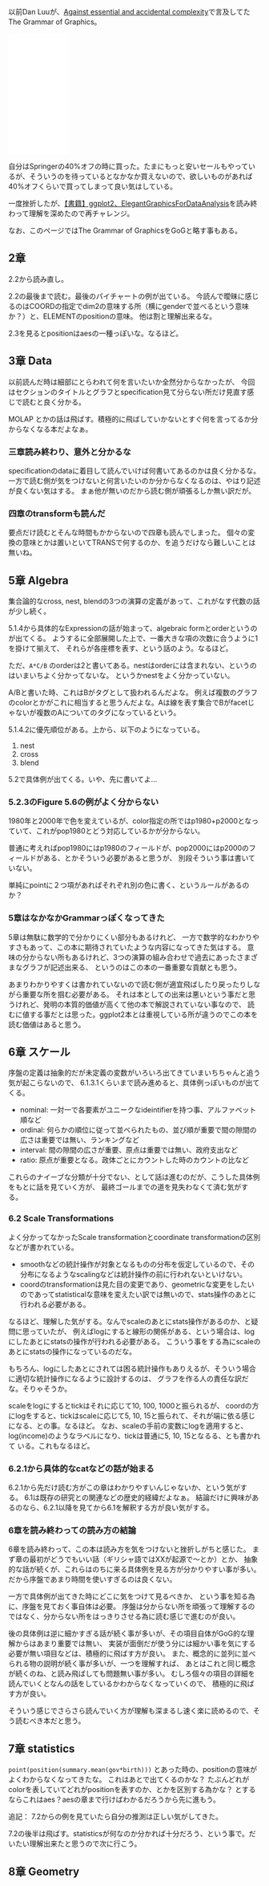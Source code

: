 以前Dan Luuが、[Against essential and accidental complexity](https://danluu.com/essential-complexity/)で言及してたThe Grammar of Graphics。

<iframe style="width:120px;height:240px;" marginwidth="0" marginheight="0" scrolling="no" frameborder="0" src="//rcm-fe.amazon-adsystem.com/e/cm?lt1=_blank&bc1=000000&IS2=1&bg1=FFFFFF&fc1=000000&lc1=0000FF&t=karino203-22&language=ja_JP&o=9&p=8&l=as4&m=amazon&f=ifr&ref=as_ss_li_til&asins=B00HWUVHXK&linkId=0e7b53a6005ea66f8e781a7f8376e0e3"></iframe>

自分はSpringerの40%オフの時に買った。たまにもっと安いセールもやっているが、そういうのを待っているとなかなか買えないので、欲しいものがあれば40%オフくらいで買ってしまって良い気はしている。

一度挫折したが、[【書籍】ggplot2、ElegantGraphicsForDataAnalysis](【書籍】ggplot2、ElegantGraphicsForDataAnalysis.md)を読み終わって理解を深めたので再チャレンジ。

なお、このページではThe Grammar of GraphicsをGoGと略す事もある。

## 2章

2.2から読み直し。

2.2の最後まで読む。最後のパイチャートの例が出ている。
今読んで曖昧に感じるのはCOORDの指定でdim2の意味する所（横にgenderで並べるという意味か？）と、ELEMENTのpositionの意味。
他は割と理解出来るな。

2.3を見るとpositionはaesの一種っぽいな。なるほど。

## 3章 Data

以前読んだ時は細部にとらわれて何を言いたいか全然分からなかったが、
今回はセクションのタイトルとグラフとspecification見て分らない所だけ見直す感じで読むと良く分かる。

MOLAP とかの話は飛ばす。積極的に飛ばしていかないとすぐ何を言ってるか分からなくなる本だよなぁ。

### 三章読み終わり、意外と分かるな

specificationのdataに着目して読んでいけば何書いてあるのかは良く分かるな。
一方で読む側が気をつけないと何言いたいのか分からなくなるのは、やはり記述が良くない気はする。
まぁ他が無いのだから読む側が頑張るしか無い訳だが。

### 四章のtransformも読んだ

要点だけ読むとそんな時間もかからないので四章も読んでしまった。
個々の変換の意味とかは置いといてTRANSで何するのか、を追うだけなら難しいことは無いね。

## 5章 Algebra

集合論的なcross, nest, blendの3つの演算の定義があって、これがなす代数の話が少し続く。

5.1.4から具体的なExpressionの話が始まって、algebraic formとorderというのが出てくる。
ようするに全部展開した上で、一番大きな項の次数に合うように1を掛けて揃えて、
それらが各座標を表す、という話のよう。なるほど。

ただ、`A*C/B` のorderは2と書いてある。nestはorderには含まれない、というのはいまいちよく分かってないな。
というかnestをよく分かっていない。

A/Bと書いた時、これはBがタグとして扱われるんだよな。
例えば複数のグラフのcolorとかがこれに相当すると思うんだよな。Aは線を表す集合でBがfacetじゃないが複数のAについてのタグになっているという。

5.1.4.2に優先順位がある。上から、以下のようになっている。

1. nest
2. cross
3. blend

5.2で具体例が出てくる。いや、先に書いてよ…

### 5.2.3のFigure 5.6の例がよく分からない

1980年と2000年で色を変えているが、color指定の所ではp1980+p2000となっていて、これがpop1980とどう対応しているかが分からない。

普通に考えればpop1980にはp1980のフィールドが、pop2000にはp2000のフィールドがある、とかそういう必要があると思うが、
別段そういう事は書いていない。

単純にpointに２つ項があればそれぞれ別の色に書く、というルールがあるのか？

### 5章はなかなかGrammarっぽくなってきた

5章は無駄に数学的で分かりにくい部分もあるけれど、
一方で数学的なわかりやすさもあって、この本に期待されていたような内容になってきた気はする。
意味の分からない所もあるけれど、3つの演算の組み合わせで過去にあったさまざまなグラフが記述出来る、
というのはこの本の一番重要な貢献とも思う。

あまりわかりやすくは書かれていないので読む側が適宜飛ばしたり戻ったりしながら重要な所を掴む必要がある。
それは本としての出来は悪いという事だと思うけれど、発明の本質的価値が高くて他の本で解説されていない事なので、
読むに値する事だとは思った。ggplot2本とは重視している所が違うのでこの本を読む価値はあると思う。

## 6章 スケール

序盤の定義は抽象的だが未定義の変数がいろいろ出てきていまいちちゃんと追う気が起こらないので、
6.1.3.1くらいまで読み進めると、具体例っぽいものが出てくる。

- nominal: 一対一で各要素がユニークなideintifierを持つ事、アルファベット順など
- ordinal: 何らかの順位に従って並べられたもの、並び順が重要で間の隙間の広さは重要では無い、ランキングなど
- interval: 間の隙間の広さが重要、原点は重要では無い、政府支出など
- ratio: 原点が重要となる。政体ごとにカウントした時のカウントの比など

これらのナイーブな分類が十分でない、として話は進むのだが、こうした具体例をもとに話を見ていく方が、
最終ゴールまでの道を見失わなくて済む気がする。

### 6.2 Scale Transformations

よく分かってなかったScale transformationとcoordinate transformationの区別などが書かれている。

- smoothなどの統計操作が対象となるものの分布を仮定しているので、その分布になるようなscalingなどは統計操作の前に行われないといけない。
- coordのtransformationは見た目の変更であり、geometricな変更をしたいのであってstatisticalな意味を変えたい訳では無いので、stats操作のあとに行われる必要がある。

なるほど、理解した気がする。なんでscaleのあとにstats操作があるのか、と疑問に思っていたが、
例えばlogにすると線形の関係がある、という場合は、logにしたあとにstatsの操作が行われる必要がある。
こういう事をする為にscaleのあとにstatsの操作になっているのだな。

もちろん、logにしたあとにされては困る統計操作もありえるが、そういう場合に適切な統計操作になるように設計するのは、
グラフを作る人の責任な訳だな。そりゃそうか。

scaleをlogにするとtickはそれに応じて10, 100, 1000と振られるが、
coordの方にlogをすると、tickはscaleに応じて5, 10, 15と振られて、それが端に依る感じになる、との事。なるほど。
なお、scaleの手前の変数にlogを適用すると、log(income)のようなラベルになり、tickは普通に5, 10, 15となるる、とも書かれて いる。これもなるほど。

### 6.2.1から具体的なcatなどの話が始まる

6.2.1から先だけ読む方がこの章はわかりやすいんじゃないか、という気がする。
6.1は既存の研究との関連などの歴史的経緯だよなぁ。
結論だけに興味があるのなら、6.2.1以降を見てから6.1を解釈する方が良い気がする。

### 6章を読み終わっての読み方の結論

6章を読み終わって、この本は読み方を気をつけないと挫折しがちと感じた。
まず章の最初がどうでもいい話（ギリシャ語ではXXが起源で〜とか）とか、
抽象的な話が続くが、これらはのちに来る具体例を見る方が分かりやすい事が多い。
だから序盤であまり時間を使いすぎるのは良くない。

一方で具体例が出てきた時にどこに気をつけて見るべきか、
という事を知る為に、序盤を見ておく事自体は必要。
序盤は分からない所を頑張って理解するのではなく、分からない所をはっきりさせる為に読む感じで進むのが良い。

後の具体例は逆に細かすぎる話が続く事が多いが、その項目自体がGoG的な理解からはあまり重要では無い、
実装が面倒だが使う分には細かい事を気にする必要が無い項目などは、積極的に飛ばす方が良い。
また、概念的に並列に並べられる物の説明が続く事が多いが、一つを理解すれば、
あとはこれと同じ概念が続くのね、と読み飛ばしても問題無い事が多い。
むしろ個々の項目の詳細を読んでいくとなんの話をしているかわからなくなっていくので、
積極的に飛ばす方が良い。

そういう感じでさらさら読んでいく方が理解も深まるし速く楽に読めるので、そう読むべき本だと思う。

## 7章 statistics

`point(position(summary.mean(gov*birth)))` とあった時の、positionの意味がよくわからなくなってきたな。
これはあとで出てくるのかな？
たぶんどれがcolorを表していてどれがpositionを表すのか、とかを区別する為かな？
とするならこれはaes？aesの章まで行けばわかるだろうから先に進もう。

追記： 7.2からの例を見ていたら自分の推測は正しい気がしてきた。

7.2の後半は飛ばす。statisticsが何なのか分かれば十分だろう、という事で。だいたい理解出来たと思うので次に行こう。

## 8章 Geometry

